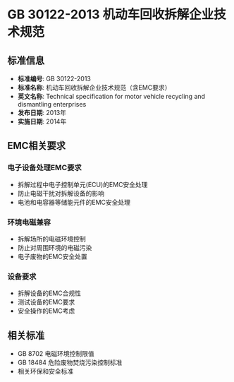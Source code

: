 # GB 30122-2013 机动车回收拆解企业技术规范

## 标准信息
- **标准编号**: GB 30122-2013
- **标准名称**: 机动车回收拆解企业技术规范（含EMC要求）
- **英文名称**: Technical specification for motor vehicle recycling and dismantling enterprises
- **发布日期**: 2013年
- **实施日期**: 2014年

## EMC相关要求

### 电子设备处理EMC要求
- 拆解过程中电子控制单元(ECU)的EMC安全处理
- 防止电磁干扰对拆解设备的影响
- 电池和电容器等储能元件的EMC安全处理

### 环境电磁兼容
- 拆解场所的电磁环境控制
- 防止对周围环境的电磁污染
- 电子废物的EMC安全处置

### 设备要求
- 拆解设备的EMC合规性
- 测试设备的EMC要求
- 安全操作的EMC考虑

## 相关标准
- GB 8702 电磁环境控制限值
- GB 18484 危险废物焚烧污染控制标准
- 相关环保和安全标准
